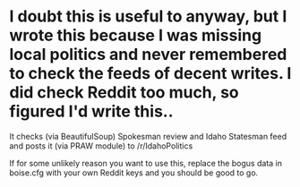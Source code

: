 # I doubt this is useful to anyway, but I wrote this because I was missing local politics and never remembered to check the feeds of decent writes. I did check Reddit too much, so figured I'd write this..

It checks (via BeautifulSoup) Spokesman review and Idaho Statesman feed and posts it (via PRAW module) to /r/IdahoPolitics

If for some unlikely reason you want to use this, replace the bogus data in boise.cfg with your own Reddit keys and you should be good to go.